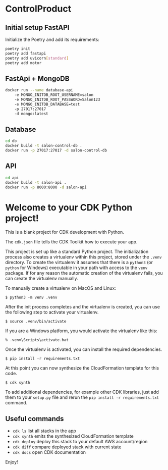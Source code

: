 # ControlProduct
## Initial setup FastAPI

Initialize the Poetry and add its requirements:

```bash
poetry init
poetry add fastapi
poetry add uvicorn[standard]
poetry add motor
```

## FastApi + MongoDB

```bash
docker run --name database-api 
    -e MONGO_INITDB_ROOT_USERNAME=salon 
    -e MONGO_INITDB_ROOT_PASSWORD=Salon123 
    -e MONGO_INITDB_DATABASE=test 
    -p 27017:27017 
    -d mongo:latest

```

## Database

```bash
cd db
docker build -t salon-control-db .
docker run -p 27017:27017 -d salon-control-db
```

## API

```bash
cd api
docker build -t salon-api .
docker run -p 8000:8000 -d salon-api
```

# Welcome to your CDK Python project!

This is a blank project for CDK development with Python.

The `cdk.json` file tells the CDK Toolkit how to execute your app.

This project is set up like a standard Python project.  The initialization
process also creates a virtualenv within this project, stored under the `.venv`
directory.  To create the virtualenv it assumes that there is a `python3`
(or `python` for Windows) executable in your path with access to the `venv`
package. If for any reason the automatic creation of the virtualenv fails,
you can create the virtualenv manually.

To manually create a virtualenv on MacOS and Linux:

```
$ python3 -m venv .venv
```

After the init process completes and the virtualenv is created, you can use the following
step to activate your virtualenv.

```
$ source .venv/bin/activate
```

If you are a Windows platform, you would activate the virtualenv like this:

```
% .venv\Scripts\activate.bat
```

Once the virtualenv is activated, you can install the required dependencies.

```
$ pip install -r requirements.txt
```

At this point you can now synthesize the CloudFormation template for this code.

```
$ cdk synth
```

To add additional dependencies, for example other CDK libraries, just add
them to your `setup.py` file and rerun the `pip install -r requirements.txt`
command.

## Useful commands

 * `cdk ls`          list all stacks in the app
 * `cdk synth`       emits the synthesized CloudFormation template
 * `cdk deploy`      deploy this stack to your default AWS account/region
 * `cdk diff`        compare deployed stack with current state
 * `cdk docs`        open CDK documentation

Enjoy!
